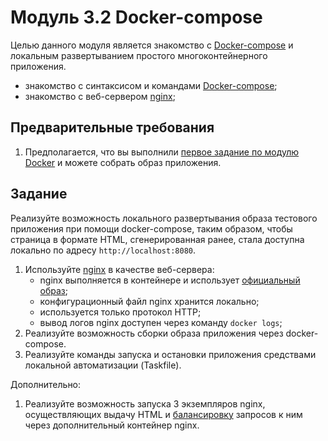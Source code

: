 # Модуль 3.2 Docker-compose

Целью данного модуля является знакомство с [Docker-compose](https://docs.docker.com/compose/) и локальным развертыванием простого многоконтейнерного приложения.   

- знакомство с синтаксисом и командами [Docker-compose](https://docs.docker.com/compose/);
- знакомство с веб-сервером [nginx](https://nginx.org/ru/);

## Предварительные требования

1. Предполагается, что вы выполнили [первое задание по модулю Docker](https://github.com/digital-academy-devops/docker-module) и можете собрать образ приложения.

## Задание
Реализуйте возможность локального развертывания образа тестового приложения при помощи docker-compose, таким образом, чтобы страница в формате HTML, сгенерированная ранее, стала доступна локально по адресу `http://localhost:8080`.

1. Используйте [nginx](https://nginx.org/ru/) в качеcтве веб-сервера:
    - nginx выполняется в контейнере и использует [официальный образ](https://hub.docker.com/_/nginx);
    - конфигурационный файл nginx хранится локально;
    - используется только протокол HTTP;    
    - вывод логов nginx доступен через команду `docker logs`;
1. Реализуйте возможность сборки образа приложения через docker-compose.
1. Реализуйте команды запуска и остановки приложения средствами локальной автоматизации (Taskfile).

Дополнительно:
1. Реализуйте возможность запуска 3 экземпляров nginx, осуществляющих выдачу HTML и [балансировку](https://docs.nginx.com/nginx/admin-guide/load-balancer/http-load-balancer/) запросов к ним через дополнительный контейнер nginx.



